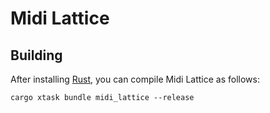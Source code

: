 # Midi Lattice

## Building

After installing [Rust](https://rustup.rs/), you can compile Midi Lattice as follows:

```shell
cargo xtask bundle midi_lattice --release
```
